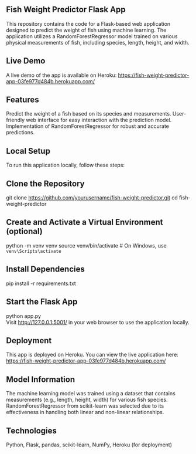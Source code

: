 ## Fish Weight Predictor Flask App


This repository contains the code for a Flask-based web application designed to predict the weight of fish using machine learning. The application utilizes a RandomForestRegressor model trained on various physical measurements of fish, including species, length, height, and width.

## Live Demo
A live demo of the app is available on Heroku: https://fish-weight-predictor-app-03fe977d484b.herokuapp.com/

## Features
Predict the weight of a fish based on its species and measurements.
User-friendly web interface for easy interaction with the prediction model.
Implementation of RandomForestRegressor for robust and accurate predictions.

## Local Setup
To run this application locally, follow these steps:

## Clone the Repository
git clone https://github.com/yourusername/fish-weight-predictor.git
cd fish-weight-predictor

## Create and Activate a Virtual Environment (optional)
python -m venv venv
source venv/bin/activate  # On Windows, use `venv\Scripts\activate`

## Install Dependencies
pip install -r requirements.txt

## Start the Flask App
python app.py  
Visit http://127.0.0.1:5001/ in your web browser to use the application locally.

## Deployment
This app is deployed on Heroku. You can view the live application here: https://fish-weight-predictor-app-03fe977d484b.herokuapp.com/

## Model Information
The machine learning model was trained using a dataset that contains measurements (e.g., length, height, width) for various fish species. RandomForestRegressor from scikit-learn was selected due to its effectiveness in handling both linear and non-linear relationships.

## Technologies
Python,
Flask, 
pandas, 
scikit-learn, 
NumPy, 
Heroku (for deployment)

